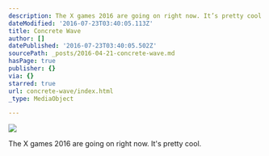```yaml
---
description: The X games 2016 are going on right now. It’s pretty cool.
dateModified: '2016-07-23T03:40:05.113Z'
title: Concrete Wave
author: []
datePublished: '2016-07-23T03:40:05.502Z'
sourcePath: _posts/2016-04-21-concrete-wave.md
hasPage: true
publisher: {}
via: {}
starred: true
url: concrete-wave/index.html
_type: MediaObject

---
```

![](https://the-grid-user-content.s3-us-west-2.amazonaws.com/af4e6fb6-f22b-4cf4-b70e-5311f7333748.jpg)

The X games 2016 are going on right now. It's pretty cool.